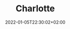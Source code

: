 ---
title: Biographie Charlotte
date: 2022-01-05T22:30:02+02:00
draft: false
description: Biographie de Charlotte Klinke
title: Charlotte
text_groups:
  - namel: Charlotte Klinke
    email: <a href="mailto:charlotte@marmotteproductions.ch">charlotte@marmotteproductions.ch</a>
  - name: <img src="/uploads/portraits/charlotte.png">
    description: <p>Charlotte Klinke décide en 2012 de partir en France, à Dunkerque d’abord, puis à Lille. Passionnée par la recherche, l’écriture et l’analyse critique, elle y obtient une licence en études cinématographiques délivrée par l’Université de Lille 3 puis débute un master international, dont un semestre se fait à l’Université de Liège, en Belgique. En possession de sa maîtrise en études cinématographiques et arts audiovisuels, elle est rappelée sur le sol helvétique, où elle termine brillamment son master en études du cinéma avec spécialisation « Théories et pratiques du cinéma », notamment en économie, à l’université de Lausanne. </p> <br> <p> En 2017, elle est membre du Jury Réseau Cinéma CH du FIFF, cette même année elle participera à la Documentary Summer School de Locarno et interviendra au Gymnase de Nyon en tant que médiatrice culturelle en 2017 et 2019. </p> <br> <p> Parallèlement à ses études, Charlotte travaillera plusieurs années en tant qu’auxiliaire projectionniste. Son diplôme en poche, elle est d’abord retenue comme enseignante à SAE Institute à Genève avant de devenir Head du département Digital Film. En collaboration avec son équipe, elle structure la formation et accompagne les étudiants dans la production de leurs films ; de l’écriture du scénario au montage. </p> <br> <p> Charlotte va participer à des tournages, exercer en tant que critique et chroniqueuse, modérer certaines animations scolaires et projections publiques pour Roadmovie puis, enfin, décider en 2020 de créer sa société de production. </p>
---